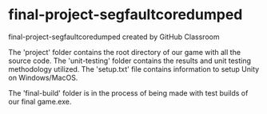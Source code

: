 # final-project-segfaultcoredumped
final-project-segfaultcoredumped created by GitHub Classroom

The 'project' folder contains the root directory of our game with all the source code.
The 'unit-testing' folder contains the results and unit testing methodology utilized.
The 'setup.txt' file contains information to setup Unity on Windows/MacOS.

The 'final-build' folder is in the process of being made with test builds of our final game.exe.
